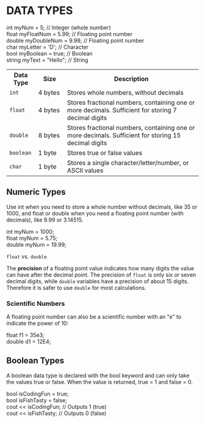 
<b><h1>DATA TYPES</h1></b>


int myNum = 5;               // Integer (whole number)<br>
float myFloatNum = 5.99;     // Floating point number<br>
double myDoubleNum = 9.98;   // Floating point number<br>
char myLetter = 'D';         // Character<br>
bool myBoolean = true;       // Boolean<br>
string myText = "Hello";     // String <br>

<table class="ws-table-all notranslate">
<tbody><tr>
<th style="width:15%">Data Type</th>
<th style="width:15%">Size</th>
<th style="width:70%">Description</th>
</tr>
<tr>
<td><code class="w3-codespan" style="padding-left:0">int</code></td>
<td>4 bytes</td>
<td>Stores whole numbers, without decimals</td>
</tr>
<tr>
<td><code class="w3-codespan" style="padding-left:0;background-color:white">float</code></td>
<td>4 bytes</td>
<td>Stores fractional numbers, containing one or more decimals. Sufficient for 
storing 7 decimal digits</td>
</tr>
<tr>
<td><code class="w3-codespan" style="padding-left:0">double</code></td>
<td>8 bytes</td>
<td>Stores fractional numbers, containing one or more decimals. Sufficient for 
storing 15 decimal digits</td>
</tr>
<tr>
<td><code class="w3-codespan" style="padding-left:0;background-color:white">boolean</code></td>
<td>1 byte</td>
<td>Stores true or false values</td>
</tr>
<tr>
<td><code class="w3-codespan" style="padding-left:0">char</code></td>
<td>1 byte</td>
<td>Stores a single character/letter/number, or ASCII values</td>
</tr>

</tbody>
</table>


<b><h2>Numeric Types</h2></b>
Use int when you need to store a whole number without decimals, like 35 or 1000, and float or double when you need a floating point number (with decimals), like 9.99 or 3.14515.

int myNum = 1000;<br>
float myNum = 5.75;<br>
double myNum = 19.99;

<div class="w3-note w3-panel">
<p><code class="w3-codespan">float</code> vs. <code class="w3-codespan">double</code></p>
<p>The <strong>precision</strong> of a floating point value indicates how many digits the value can have 
after the decimal point.
The precision of <code class="w3-codespan">float</code> is only six or seven 
decimal digits, while <code class="w3-codespan">double</code> variables have a precision 
of about 15 digits. Therefore it is safer to use <code class="w3-codespan">double</code> for most calculations.</p>
</div>

<b><h3>Scientific Numbers</h3></b>

A floating point number can also be a scientific number with an "e" to indicate the power of 10:

float f1 = 35e3;<br>
double d1 = 12E4;

<b><h2>Boolean Types</h2></b>
A boolean data type is declared with the bool keyword and can only take the values true or false. When the value is returned, true = 1 and false = 0.

bool isCodingFun = true;<br>
bool isFishTasty = false;<br>
cout << isCodingFun;  // Outputs 1 (true)<br>
cout << isFishTasty;  // Outputs 0 (false) <br>

